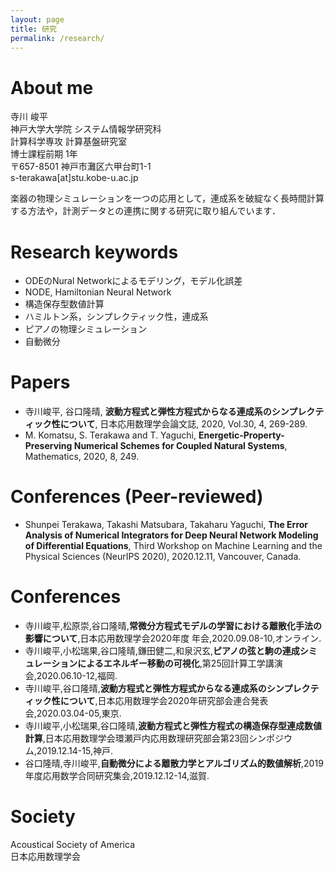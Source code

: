 ```yaml
---
layout: page
title: 研究
permalink: /research/
---
```


# About me
寺川 峻平  
神戸大学大学院 システム情報学研究科  
計算科学専攻 計算基盤研究室  
博士課程前期 1年  
〒657-8501 神戸市灘区六甲台町1-1  
s-terakawa[at]stu.kobe-u.ac.jp  

楽器の物理シミュレーションを一つの応用として，連成系を破綻なく長時間計算する方法や，計測データとの連携に関する研究に取り組んでいます．

# Research keywords
- ODEのNural Networkによるモデリング，モデル化誤差
- NODE, Hamiltonian Neural Network
- 構造保存型数値計算
- ハミルトン系，シンプレクティック性，連成系
- ピアノの物理シミュレーション
- 自動微分

# Papers  
- 寺川峻平, 谷口隆晴, **波動方程式と弾性方程式からなる連成系のシンプレクティック性について**, 日本応用数理学会論文誌, 2020, Vol.30, 4, 269-289.
- M. Komatsu, S. Terakawa and T. Yaguchi, **Energetic-Property-Preserving Numerical Schemes for Coupled Natural Systems**, Mathematics, 2020, 8, 249.  

# Conferences (Peer-reviewed)  
- Shunpei Terakawa, Takashi Matsubara, Takaharu Yaguchi, **The Error Analysis of Numerical Integrators for Deep Neural Network Modeling of Differential Equations**, Third Workshop on Machine Learning and the Physical Sciences (NeurIPS 2020), 2020.12.11, Vancouver, Canada.

# Conferences  
- 寺川峻平,松原崇,谷口隆晴,**常微分方程式モデルの学習における離散化手法の影響について**,日本応用数理学会2020年度 年会,2020.09.08-10,オンライン.
- 寺川峻平,小松瑞果,谷口隆晴,鎌田健二,和泉沢玄,**ピアノの弦と駒の連成シミュレーションによるエネルギー移動の可視化**,第25回計算工学講演会,2020.06.10-12,福岡.  
- 寺川峻平,谷口隆晴,**波動方程式と弾性方程式からなる連成系のシンプレクティック性について**,日本応用数理学会2020年研究部会連合発表会,2020.03.04-05,東京.  
- 寺川峻平,小松瑞果,谷口隆晴,**波動方程式と弾性方程式の構造保存型連成数値計算**,日本応用数理学会環瀬戸内応用数理研究部会第23回シンポジウム,2019.12.14-15,神戸.  
- 谷口隆晴,寺川峻平,**自動微分による離散力学とアルゴリズム的数値解析**,2019年度応用数学合同研究集会,2019.12.12-14,滋賀.  

# Society  
Acoustical Society of America  
日本応用数理学会